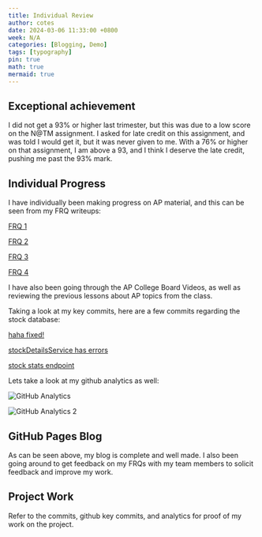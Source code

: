 ```yaml
---
title: Individual Review
author: cotes
date: 2024-03-06 11:33:00 +0800
week: N/A
categories: [Blogging, Demo]
tags: [typography]
pin: true
math: true
mermaid: true
---
```


## **Exceptional achievement**

I did not get a 93% or higher last trimester, but this was due to a low score on the N@TM assignment. I asked for late credit on this assignment, and was told I would get it, but it was never given to me. With a 76% or higher on that assignment, I am above a 93, and I think I deserve the late credit, pushing me past the 93% mark.

## **Individual Progress**

I have individually been making progress on AP material, and this can be seen from my FRQ writeups:

[FRQ 1](https://dolphinalt.github.io/APCSA-Pages/posts/2015-CSA-FRQ-Q1_IPYNB_2_/)

[FRQ 2](https://dolphinalt.github.io/APCSA-Pages/posts/2015-CSA-FRQ-Q2_IPYNB_2_/)

[FRQ 3](https://dolphinalt.github.io/APCSA-Pages/posts/2015-CSA-FRQ-Q3_IPYNB_2_/)

[FRQ 4](https://dolphinalt.github.io/APCSA-Pages/posts/2015-CSA-FRQ-Q4_IPYNB_2_/)

I have also been going through the AP College Board Videos, as well as reviewing the previous lessons about AP topics from the class.

Taking a look at my key commits, here are a few commits regarding the stock database:

[haha fixed!](https://github.com/CSA-AI/CSA_AI_Backend/commit/27e0b62547ea31223be9bb66bf53f9391fbf4d83)

[stockDetailsService has errors](https://github.com/CSA-AI/CSA_AI_Backend/commit/717db2921dbdc0272db4b2274e416a20f18ea12b)

[stock stats endpoint](https://github.com/CSA-AI/CSA_AI_Backend/commit/84f18ee1ece4c21432498966d4609fe540765b7f)

Lets take a look at my github analytics as well:

![GitHub Analytics](https://i.postimg.cc/zXJ4H45y/Screen-Shot-2024-03-08-at-8-49-16-AM.png)

![GitHub Analytics 2](https://i.postimg.cc/MTqmr29R/Screen-Shot-2024-03-08-at-8-51-35-AM.png)

## **GitHub Pages Blog**

As can be seen above, my blog is complete and well made. I also been going around to get feedback on my FRQs with my team members to solicit feedback and improve my work.

## **Project Work**

Refer to the commits, github key commits, and analytics for proof of my work on the project.